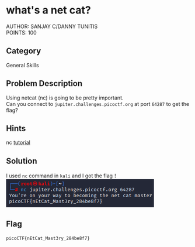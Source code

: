 <h1>what's a net cat?</h1>
AUTHOR: SANJAY C/DANNY TUNITIS<br>
POINTS: 100

<h2>Category</h2>
General Skills

<h2>Problem Description</h2>
Using netcat (nc) is going to be pretty important.<br> 
Can you connect to <code>jupiter.challenges.picoctf.org</code> at port <code>64287</code> to get the flag?

<h2>Hints</h2>
nc <a href="https://linux.die.net/man/1/nc">tutorial</a>

<h2>Solution</h2>
I used <code>nc</code> command in <code>kali</code> and I got the flag！<br> 
<img src="https://github.com/laiyutong/picoCTF_2019_writeup/blob/main/General%20Skills/what's%20a%20net%20cat%3F/nc.png" alt="nc">

<h2>Flag</h2>
<code>picoCTF{nEtCat_Mast3ry_284be8f7}</code>
